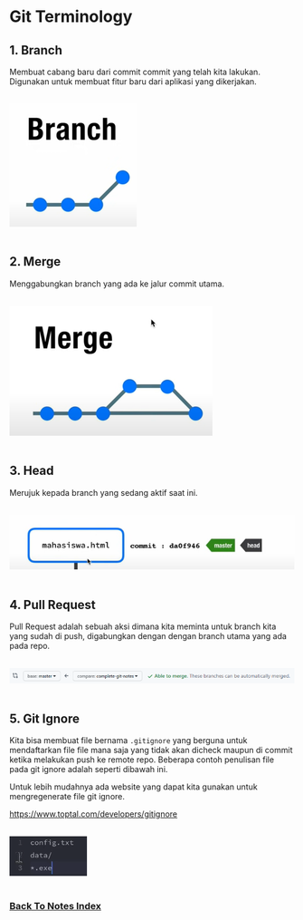 # Git Terminology

## 1. Branch

Membuat cabang baru dari commit commit yang telah kita lakukan. Digunakan untuk membuat fitur baru dari aplikasi yang dikerjakan.<br /><br />

![Git Branch](images/git-branch-illu.PNG)<br /><br />

## 2. Merge
Menggabungkan branch yang ada ke jalur commit utama.<br /><br />

![Git Merge](images/git-merge-illu.PNG)<br /><br />

## 3. Head
Merujuk kepada branch yang sedang aktif saat ini.<br /><br />

![Git Head](images/git-head.PNG)<br /><br />

## 4. Pull Request
Pull Request adalah sebuah aksi dimana kita meminta untuk branch kita yang sudah di push, digabungkan dengan dengan branch utama yang ada pada repo.<br /><br />

![Git Pull Request](images/git-pull-request.PNG)<br /><br />

## 5. Git Ignore
Kita bisa membuat file bernama `.gitignore` yang berguna untuk mendaftarkan file file mana saja yang tidak akan dicheck maupun di commit ketika melakukan push ke remote repo. Beberapa contoh penulisan file pada git ignore adalah seperti dibawah ini.

Untuk lebih mudahnya ada website yang dapat kita gunakan untuk mengregenerate file git ignore.

https://www.toptal.com/developers/gitignore
<br /><br />

![Git Ignore](images/git-ignore.PNG)<br /><br />

### [Back To Notes Index](./README.md)
